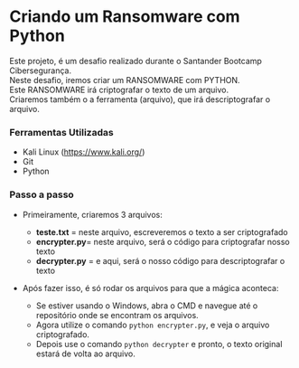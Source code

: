 # Criando um Ransomware com Python

Este projeto, é um desafio realizado durante o Santander Bootcamp Cibersegurança.  
Neste desafio, iremos criar um RANSOMWARE com PYTHON.  
Este RANSOMWARE irá criptografar o texto de um arquivo.  
Criaremos também o a ferramenta (arquivo), que irá descriptografar o arquivo.

### Ferramentas Utilizadas

- Kali Linux (https://www.kali.org/)
- Git
- Python

### Passo a passo

- Primeiramente, criaremos 3 arquivos:
  - **teste.txt** = neste arquivo, escreveremos o texto a ser criptografado
  - **encrypter.py**= neste arquivo, será o código para criptografar nosso texto
  - **decrypter.py** = e aqui, será o nosso código para descriptografar o texto

- Após fazer isso, é só rodar os arquivos para que a mágica aconteca:
  - Se estiver usando o Windows, abra o CMD e navegue até o repositório onde se encontram os arquivos.
  - Agora utilize o comando `python encrypter.py`, e veja o arquivo criptografado.
  - Depois use o comando `python decrypter` e pronto, o texto original estará de volta ao arquivo.

  






